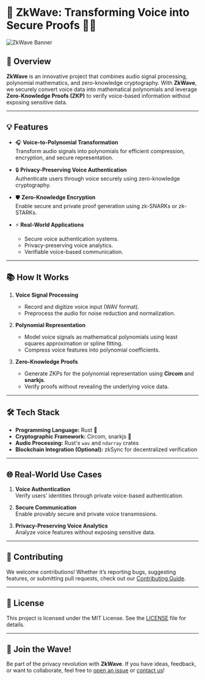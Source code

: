 #  📡 **ZkWave: Transforming Voice into Secure Proofs** 🎤🔐

![ZkWave Banner](https://via.placeholder.com/1200x400?text=ZkWave+-+Voice+Meets+Zero-Knowledge+Proofs)

## 🚀 **Overview**

**ZkWave** is an innovative project that combines audio signal processing, polynomial mathematics, and zero-knowledge cryptography. With **ZkWave**, we securely convert voice data into mathematical polynomials and leverage **Zero-Knowledge Proofs (ZKP)** to verify voice-based information without exposing sensitive data.

---

## 💡 **Features**

- 🎧 **Voice-to-Polynomial Transformation**  
  Transform audio signals into polynomials for efficient compression, encryption, and secure representation.

- 🔒 **Privacy-Preserving Voice Authentication**  
  Authenticate users through voice securely using zero-knowledge cryptography.

- 🛡️ **Zero-Knowledge Encryption**  
  Enable secure and private proof generation using zk-SNARKs or zk-STARKs.

- ⚡ **Real-World Applications**  
  - Secure voice authentication systems.
  - Privacy-preserving voice analytics.
  - Verifiable voice-based communication.

---

## 📚 **How It Works**

1. **Voice Signal Processing**  
   - Record and digitize voice input (WAV format).
   - Preprocess the audio for noise reduction and normalization.

2. **Polynomial Representation**  
   - Model voice signals as mathematical polynomials using least squares approximation or spline fitting.
   - Compress voice features into polynomial coefficients.

3. **Zero-Knowledge Proofs**  
   - Generate ZKPs for the polynomial representation using **Circom** and **snarkjs**.
   - Verify proofs without revealing the underlying voice data.

---

## 🛠️ **Tech Stack**

- **Programming Language:** Rust 🦀  
- **Cryptographic Framework:** Circom, snarkjs 🔐  
- **Audio Processing:** Rust's `wav` and `ndarray` crates  
- **Blockchain Integration (Optional):** zkSync for decentralized verification  

---

## 🌐 **Real-World Use Cases**

1. **Voice Authentication**  
   Verify users’ identities through private voice-based authentication.

2. **Secure Communication**  
   Enable provably secure and private voice transmissions.

3. **Privacy-Preserving Voice Analytics**  
   Analyze voice features without exposing sensitive data.

---

## 🤝 **Contributing**

We welcome contributions! Whether it’s reporting bugs, suggesting features, or submitting pull requests, check out our [Contributing Guide](CONTRIBUTING.md).

---

## 📄 **License**

This project is licensed under the MIT License. See the [LICENSE](LICENSE) file for details.

---

## 🎉 **Join the Wave!**

Be part of the privacy revolution with **ZkWave**. If you have ideas, feedback, or want to collaborate, feel free to [open an issue](https://github.com/AmirH-A/zkwave/issues) or [contact us](mailto:amirh.eth@gmail.com)!
